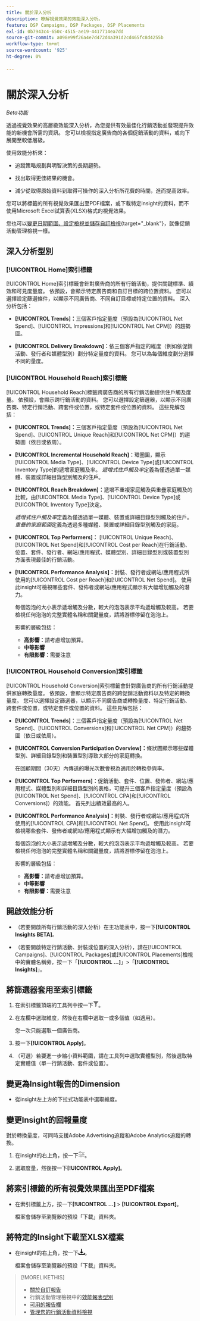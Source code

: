 ```yaml
---
title: 關於深入分析
description: 瞭解視覺效果的效能深入分析。
feature: DSP Campaigns, DSP Packages, DSP Placements
exl-id: 0b7943c4-650c-4515-ae19-4417714ea7dd
source-git-commit: a098e99f26a4e7d472d4a391d2cd465fc8d4255b
workflow-type: tm+mt
source-wordcount: '925'
ht-degree: 0%

---
```


# 關於深入分析

*Beta功能*

透過視覺效果的高層級效能深入分析，為您提供有效最佳化行銷活動並發現提升效能的新機會所需的資訊。 您可以檢視指定廣告商的各個促銷活動的資料，或向下展開至較低層級。

使用效能分析來：

* 追蹤策略規劃與明智決策的長期趨勢。

* 找出取得更佳結果的機會。

* 減少從取得原始資料到取得可操作的深入分析所花費的時間，進而提高效率。

您可以將標籤的所有視覺效果匯出至PDF檔案，或下載特定insight的資料，而不使用Microsoft Excel試算表(XLSX)格式的視覺效果。

您也可以[變更日期範圍、設定檢視並儲存自訂檢視](/help/dsp/campaign-management/reports/campaign-data-views-manage.md){target="_blank"}，就像促銷活動管理檢視一樣。

## 深入分析型別

### [!UICONTROL Home]索引標籤

[!UICONTROL Home]索引標籤會針對廣告商的所有行銷活動，提供關鍵標準、績效和可見度量度。 依預設，會顯示特定廣告商和自訂目標的跨位置資料。 您可以選擇設定篩選條件，以顯示不同廣告商、不同自訂目標或特定位置的資料。 <!-- I don't see campaigns or packages anymore:  You can optionally configure filters to show data for a different advertiser or data for only specific campaigns, packages, custom goals, and placements. -->深入分析包括：

* **[!UICONTROL Trends]：**&#x200B;三個客戶指定量度（預設為[!UICONTROL Net Spend]、[!UICONTROL Impressions]和[!UICONTROL Net CPM]）的趨勢圖。

* **[!UICONTROL Delivery Breakdown]：**&#x200B;依三個客戶指定的維度（例如依促銷活動、發行者和媒體型別）劃分特定量度的資料。 您可以為每個維度劃分選擇不同的量度。

### [!UICONTROL Household Reach]索引標籤

[!UICONTROL Household Reach]標籤跨廣告商的所有行銷活動提供住戶觸及度量。 依預設，會顯示跨行銷活動的資料。 您可以選擇設定篩選器，以顯示不同廣告商、特定行銷活動、跨套件或位置，或特定套件或位置的資料。 這些見解包括：

* **[!UICONTROL Trends]：**&#x200B;三個客戶指定量度（預設為[!UICONTROL Net Spend]、[!UICONTROL Unique Reach]和[!UICONTROL Net CPM]）的趨勢圖（依日或依周）。

* **[!UICONTROL Incremental Household Reach]：**&#x200B;環圈圖，顯示[!UICONTROL Media Type]、[!UICONTROL Device Type]或[!UICONTROL Inventory Type]的遞增家庭觸及率。 *遞增式住戶觸及率*&#x200B;定義為僅透過單一媒體、裝置或詳細目錄型別觸及的住戶。

* **[!UICONTROL Reach Breakdown]：**&#x200B;遞增不重複家庭觸及與重疊家庭觸及的比較，由[!UICONTROL Media Type]、[!UICONTROL Device Type]或[!UICONTROL Inventory Type]決定。

  *遞增式住戶觸及率*&#x200B;定義為僅透過單一媒體、裝置或詳細目錄型別觸及的住戶。 *重疊的家庭範圍*&#x200B;定義為透過多種媒體、裝置或詳細目錄型別觸及的家庭。

* **[!UICONTROL Top Performers]：** [!UICONTROL Unique Reach]、[!UICONTROL Net Spend]和[!UICONTROL Cost per Reach]在行銷活動、位置、套件、發行者、網站/應用程式、媒體型別、詳細目錄型別或裝置型別方面表現最佳的行銷活動。

* **[!UICONTROL Performance Analysis]：**&#x200B;封裝、發行者或網站/應用程式所使用的[!UICONTROL Cost per Reach]和[!UICONTROL Net Spend]。 使用此insight可檢視哪些套件、發佈者或網站/應用程式顯示有大幅增加觸及的潛力。

  每個泡泡的大小表示遞增觸及分數，較大的泡泡表示平均遞增觸及較高。 若要檢視任何泡泡的完整實體名稱和關鍵量度，請將游標停留在泡泡上。

  影響的層級包括：

   * **高影響：**&#x200B;請考慮增加預算。
   * **中等影響**
   * **有限影響：**&#x200B;需要注意

### [!UICONTROL Household Conversion]索引標籤

[!UICONTROL Household Conversion]索引標籤會針對廣告商的所有行銷活動<!-- active only? -->提供家庭轉換量度。 依預設，會顯示特定廣告商的跨促銷活動資料以及特定的轉換量度。 您可以選擇設定篩選器，以顯示不同廣告商或轉換量度、特定行銷活動、跨套件或位置，或特定套件或位置的資料。 這些見解包括：

* **[!UICONTROL Trends]：**&#x200B;三個客戶指定量度（預設為[!UICONTROL Net Spend]、[!UICONTROL Conversions]和[!UICONTROL Net CPM]）的趨勢圖（依日或依周）。

* **[!UICONTROL Conversion Participation Overview]：**&#x200B;條狀圖顯示哪些媒體型別、詳細目錄型別和裝置型別導致大部分的家庭轉換。

  在回顧期間（30天）內傳送的曝光次數會視為適用於轉換參與率。

* **[!UICONTROL Top Performers]：**&#x200B;促銷活動、套件、位置、發佈者、網站/應用程式、媒體型別和詳細目錄型別的表格，可提升三個客戶指定量度（預設為[!UICONTROL Net Spend]、[!UICONTROL CPA]和[!UICONTROL Conversions]）的效能。 首先列出績效最高的人。

* **[!UICONTROL Performance Analysis]：**&#x200B;封裝、發行者或網站/應用程式所使用的[!UICONTROL CPA]和[!UICONTROL Net Spend]。 使用此insight可檢視哪些套件、發佈者或網站/應用程式顯示有大幅增加觸及的潛力。

  每個泡泡的大小表示遞增觸及分數，較大的泡泡表示平均遞增觸及較高。 若要檢視任何泡泡的完整實體名稱和關鍵量度，請將游標停留在泡泡上。

  影響的層級包括：

   * **高影響：**&#x200B;請考慮增加預算。
   * **中等影響**
   * **有限影響：**&#x200B;需要注意

## 開啟效能分析

* （若要開啟所有行銷活動的深入分析）在主功能表中，按一下&#x200B;**[!UICONTROL Insights BETA]**。

* （若要開啟特定行銷活動、封裝或位置的深入分析），請在[!UICONTROL Campaigns]、[!UICONTROL Packages]或[!UICONTROL Placements]檢視中的實體名稱旁，按一下「**[!UICONTROL ...]**」>「**[!UICONTROL Insights]**」。

## 將篩選器套用至索引標籤

1. 在索引標籤頂端的工具列中按一下![篩選按鈕](/help/dsp/assets/filter.png)。

1. 在左欄中選取維度，然後在右欄中選取一或多個值（如適用）。

   您一次只能選取一個廣告商。

1. 按一下&#x200B;**[!UICONTROL Apply]**。

1. （可選）若要進一步縮小資料範圍，請在工具列中選取實體型別，然後選取特定實體值（單一行銷活動、套件或位置）。

## 變更為Insight報告的Dimension

* 從insight左上方的下拉式功能表中選取維度。

## 變更Insight的回報量度

對於轉換量度，可同時支援Adobe Advertising追蹤和Adobe Analytics追蹤的轉換。

1. 在insight的右上角，按一下![量度設定](/help/dsp/assets/metric-settings.png "量度設定")。

1. 選取度量，然後按一下&#x200B;**[!UICONTROL Apply]**。

## 將索引標籤的所有視覺效果匯出至PDF檔案

* 在索引標籤上方，按一下&#x200B;**[!UICONTROL ...]** > **[!UICONTROL Export]**。

  檔案會儲存至瀏覽器的預設「下載」資料夾。

## 將特定的Insight下載至XLSX檔案

* 在insight的右上角，按一下![下載](/help/creative/assets/download.png "下載")。

  檔案會儲存至瀏覽器的預設「下載」資料夾。

>[!MORELIKETHIS]
>
>* [關於自訂報告](/help/dsp/reports/report-about.md)
>* 行銷活動管理檢視中的[效能報表型別](/help/dsp/campaign-management/reports/campaign-reports-about.md)
>* [可用的報告欄](/help/dsp/reports/report-columns.md)
>* [管理您的行銷活動資料檢視](/help/dsp/campaign-management/reports/campaign-data-views-manage.md)
